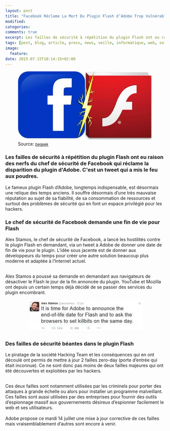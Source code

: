 ```yaml
---
layout: post
title: "Facebook Réclame La Mort Du Plugin Flash d’Adobe Trop Vulnérable"
modified:
categories: 
comments: true
excerpt: Les failles de sécurité à répétition du plugin Flash ont eu raison des nerfs du chef de sécurité de Facebook qui réclame la disparition du plugin d'Adobe. C'est un tweet qui a mis le feu aux poudres. 
tags: [post, blog, article, press, news, veille, informatique, web, software, hardware, logiciel, facebook, adobe, flash, geek, actualité, actu, fatza, brice, phatza, mort, sécurité, youtube, mozilla]
image:
  feature:
date: 2015-07-15T10:14:15+02:00
---
```


<figure>
	<img src="../images/faceflash/facebook-flash.jpg" alt="Facebook vs Flash">
	Source: <small><a href="http://www.begeek.fr/flash-facebook-veut-la-mort-du-celebre-plugin-dadobe-175395">begeek</a></small>
</figure>

<h3>Les failles de sécurité à répétition du plugin Flash ont eu raison des nerfs du chef de sécurité de Facebook qui réclame la disparition du plugin d'Adobe. C'est un tweet qui a mis le feu aux poudres.</h3>

<p>Le fameux plugin Flash d’Adobe, longtemps indispensable, est désormais une relique des temps anciens. Il souffre désormais d’une très mauvaise réputation au sujet de sa fiabilité, de sa consommation de ressources et surtout des problèmes de sécurité qui en font un espace privilégié pour les hackers.</p>

<h3>Le chef de sécurité de Facebook demande une fin de vie pour Flash</h3>

<p>Alex Stamos, le chef de sécurité de Facebook, a lancé les hostilités contre le plugin Flash en demandant, via un tweet à Adobe de donner une date de fin de vie pour le plugin. L’idée sous jacente est de donner aux développeurs du temps pour créer une autre solution beaucoup plus moderne et adaptée à l’Internet actuel.</p>
<br>
Alex Stamos a poussé sa demande en demandant aux navigateurs de désactiver le Flash le jour de la fin annoncée du plugin. YouTube et Mozilla ont depuis un certain temps déjà décidé de se passer des services du plugin encombrant.

<figure>
	<center><img src="../images/faceflash/tweet-alex-stamos.jpg" alt="Alex Stamos"></center>
</figure>

<h3>Des failles de sécurité béantes dans le plugin Flash</h3>

<p>Le piratage de la société Hacking Team et les conséquences qui en ont découlé ont permis de mettre à jour 2 failles zero-day (porte d’entrée qui était inconnue). Ce ne sont donc pas moins de deux failles majeures qui ont été découvertes et exploitées par les hackers.</p>
<br>
Ces deux failles sont notamment utilisées par les criminels pour porter des attaques à grande échelle ou alors pour installer un programme malveillant. Ces failles sont aussi utilisées par des entreprises pour fournir des outils d’espionnage massif aux gouvernements désireux d’espionner facilement le web et ses utilisateurs.
<br><br>
Adobe propose ce mardi 14 juillet une mise à jour corrective de ces failles mais vraisemblablement d’autres sont encore à venir.
